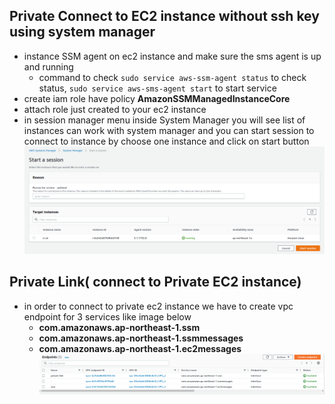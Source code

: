 ## Private Connect to EC2 instance without ssh key using system manager
  - instance SSM agent on ec2 instance and make sure the sms agent is up and running
     - command to check
       `sudo service aws-ssm-agent status` to check status, 
       `sudo service aws-sms-agent start` to start service
  - create iam role have policy **AmazonSSMManagedInstanceCore**
  - attach role just created to your ec2 instance
  - in session manager menu inside System Manager you will see list of instances can work with system manager and you can start session to connect to instance by choose one instance and click on start button
  ![image](./images/session_manager.png)
  
## Private Link( connect to Private EC2 instance)
  - in order to connect to private ec2 instance we have to create vpc endpoint for 3 services like image below
     - **com.amazonaws.ap-northeast-1.ssm**
     - **com.amazonaws.ap-northeast-1.ssmmessages**
     - **com.amazonaws.ap-northeast-1.ec2messages**	
  ![image](./images/ssm_endpoint.png)
  
